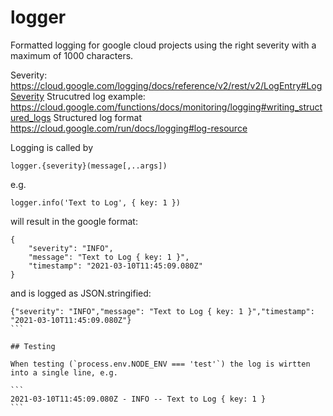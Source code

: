 # logger
Formatted logging for google cloud projects using the right severity with a maximum of 1000 characters.

Severity: https://cloud.google.com/logging/docs/reference/v2/rest/v2/LogEntry#LogSeverity
Strucutred log example: https://cloud.google.com/functions/docs/monitoring/logging#writing_structured_logs
Structured log format https://cloud.google.com/run/docs/logging#log-resource 

Logging is called by 

```
logger.{severity}(message[,..args])
```

e.g.

```
logger.info('Text to Log', { key: 1 })
```

will result in the google format:

```
{
    "severity": "INFO",
    "message": "Text to Log { key: 1 }",
    "timestamp": "2021-03-10T11:45:09.080Z"
}
```

and is logged as JSON.stringified:

````
{"severity": "INFO","message": "Text to Log { key: 1 }","timestamp": "2021-03-10T11:45:09.080Z"}
```

## Testing

When testing (`process.env.NODE_ENV === 'test'`) the log is wirtten into a single line, e.g.

```
2021-03-10T11:45:09.080Z - INFO -- Text to Log { key: 1 }
```